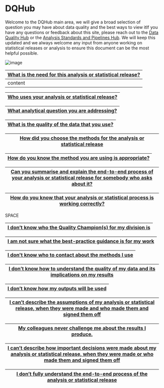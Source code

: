 # DQHub

Welcome to the DQHub main area, we will give a broad selection of question you may have about data quality and the best ways to view itIf you have any questions or feedback about this site, please reach out to the [Data Quality Hub](mailto:DQHub@ons.gov.uk) or the [Analysis Standards and Pipelines Hub](mailto:ASAP@ons.gov.uk). We will keep this updated and we always welcome any input from anyone working on statistical releases or analysis to ensure this document can be the most helpful possible.

![image](https://user-images.githubusercontent.com/92517253/194820571-c2390719-b167-4cb2-b336-04ad851cbdec.png)



| [What is the need for this analysis or statistical release?](second_page) |
| --------------------------------------- |
| content |

| [Who uses your analysis or statistical release?](third_page) |
| --------------------------------------- |

| [What analytical question you are addressing?](fourth_page) |
| --------------------------------------- |

| [What is the quality of the data that you use?](fifth_page) |
| --------------------------------------- |

| [How did you choose the methods for the analysis or statistical release](sixth_page) |
| --------------------------------------- |

| [How do you know the method you are using is appropriate?](seventh_page) |
| --------------------------------------- |

| [Can you summarise and explain the end-to-end process of your analysis or statistical release for somebody who asks about it?](eighth_page) |
| --------------------------------------- |

| [How do you know that your analysis or statistical process is working correctly?](ninth_page) |
| --------------------------------------- |


SPACE


| [I don’t know who the Quality Champion(s) for my division is](tenth_page) |
| --------------------------------------- |

| [I am not sure what the best-practice guidance is for my work](eleventh_page) |
| --------------------------------------- |

| [I don't know who to contact about the methods I use](twelveth_page) |
| --------------------------------------- |

| [I don’t know how to understand the quality of my data and its implications on my results](thirteenth_page) |
| --------------------------------------- |

| [I don’t know how my outputs will be used](fourteenth_page) |
| --------------------------------------- |

| [I can’t describe the assumptions of my analysis or statistical release, when they were made and who made them and signed them off](fifteenth_page) |
| --------------------------------------- |

| [My colleagues never challenge me about the results I produce.](sixteenth_page) |
| --------------------------------------- |

| [I can’t describe how important decisions were made about my analysis or statistical release, when they were made or who made them and signed them off](seventeenth_page) |
| --------------------------------------- |

| [I don’t fully understand the end-to-end process of the analysis or statistical release](eigthteenth_page) |
| --------------------------------------- |
